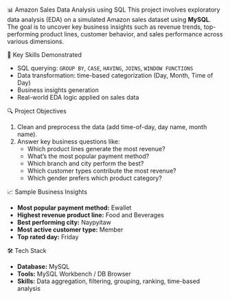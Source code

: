 📊 Amazon Sales Data Analysis using SQL
This project involves exploratory data analysis (EDA) on a simulated Amazon sales dataset using **MySQL**. The goal is to uncover key business insights such as revenue trends, top-performing product lines, customer behavior, and sales performance across various dimensions.

🧠 Key Skills Demonstrated
- SQL querying: `GROUP BY`, `CASE`, `HAVING`, `JOINS`, `WINDOW FUNCTIONS`
- Data transformation: time-based categorization (Day, Month, Time of Day)
- Business insights generation
- Real-world EDA logic applied on sales data

🔍 Project Objectives
1. Clean and preprocess the data (add time-of-day, day name, month name).
2. Answer key business questions like:
   - Which product lines generate the most revenue?
   - What’s the most popular payment method?
   - Which branch and city perform the best?
   - Which customer types contribute the most revenue?
   - Which gender prefers which product category?

📈 Sample Business Insights
- **Most popular payment method:** Ewallet
- **Highest revenue product line:** Food and Beverages
- **Best performing city:** Naypyitaw
- **Most active customer type:** Member
- **Top rated day:** Friday

🛠️ Tech Stack
- **Database:** MySQL
- **Tools:** MySQL Workbench / DB Browser
- **Skills:** Data aggregation, filtering, grouping, ranking, time-based analysis
